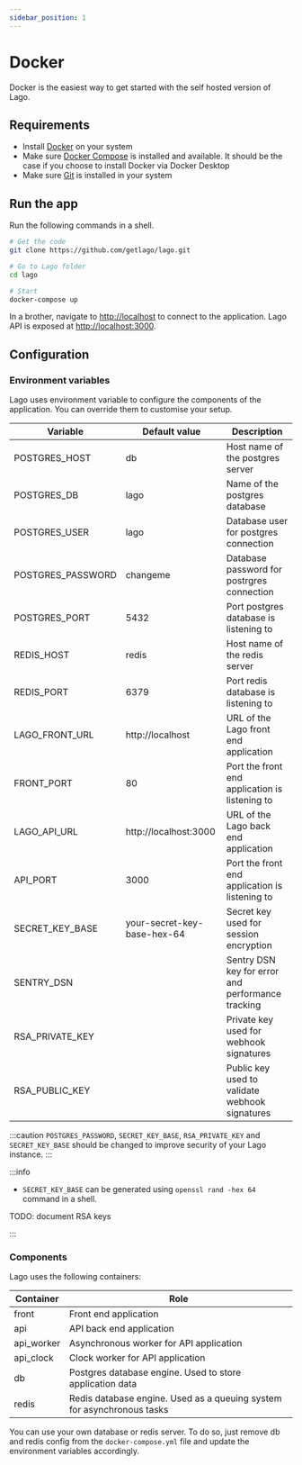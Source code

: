 ```yaml
---
sidebar_position: 1
---
```


# Docker
Docker is the easiest way to get started with the self hosted version of Lago.

## Requirements
* Install [Docker](https://docs.docker.com/get-docker/) on your system
* Make sure [Docker Compose](https://docs.docker.com/compose/install/) is installed and available. It should be the case if you choose to install Docker via Docker Desktop
* Make sure [Git](https://git-scm.com/book/en/v2/Getting-Started-Installing-Git) is installed in your system

## Run the app
Run the following commands in a shell.

```bash
# Get the code
git clone https://github.com/getlago/lago.git

# Go to Lago folder
cd lago

# Start
docker-compose up
```

In a brother, navigate to [http://localhost](http://localhost) to connect to the application. Lago API is exposed at [http://localhost:3000](http://localhost:3000).

## Configuration

### Environment variables
Lago uses environment variable to configure the components of the application.
You can override them to customise your setup.

| Variable | Default value | Description |
|--|--|--|
| POSTGRES_HOST | db | Host name of the postgres server |
| POSTGRES_DB | lago | Name of the postgres database |
| POSTGRES_USER | lago | Database user for postgres connection |
| POSTGRES_PASSWORD | changeme | Database password for postrgres connection |
| POSTGRES_PORT | 5432 | Port postgres database is listening to |
| REDIS_HOST | redis | Host name of the redis server |
| REDIS_PORT | 6379 | Port redis database is listening to |
| LAGO_FRONT_URL | http://localhost | URL of the Lago front end application |
| FRONT_PORT | 80 | Port the front end application is listening to |
| LAGO_API_URL | http://localhost:3000 | URL of the Lago back end application |
| API_PORT | 3000 | Port the front end application is listening to |
| SECRET_KEY_BASE | your-secret-key-base-hex-64 | Secret key used for session encryption |
| SENTRY_DSN | | Sentry DSN key for error and performance tracking |
| RSA_PRIVATE_KEY | | Private key used for webhook signatures |
| RSA_PUBLIC_KEY | | Public key used to validate webhook signatures |

:::caution
`POSTGRES_PASSWORD`, `SECRET_KEY_BASE`, `RSA_PRIVATE_KEY` and `SECRET_KEY_BASE` should be changed to improve security of your Lago instance.
:::

:::info
- `SECRET_KEY_BASE` can be generated using `openssl rand -hex 64` command in a shell.

TODO: document RSA keys

:::

### Components

Lago uses the following containers:

| Container | Role |
|--|--|
| front | Front end application |
| api | API back end application |
| api_worker | Asynchronous worker for API application |
| api_clock | Clock worker for API application |
| db | Postgres database engine. Used to store application data |
| redis | Redis database engine. Used as a queuing system for asynchronous tasks |

You can use your own database or redis server.
To do so, just remove db and redis config from the `docker-compose.yml` file and update the environment variables accordingly.
